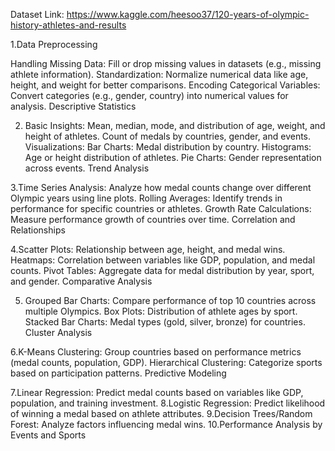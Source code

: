

Dataset Link: https://www.kaggle.com/heesoo37/120-years-of-olympic-history-athletes-and-results


1.Data Preprocessing

Handling Missing Data: Fill or drop missing values in datasets (e.g., missing athlete information).
Standardization: Normalize numerical data like age, height, and weight for better comparisons.
Encoding Categorical Variables: Convert categories (e.g., gender, country) into numerical values for analysis.
Descriptive Statistics

2. Basic Insights:
Mean, median, mode, and distribution of age, weight, and height of athletes.
Count of medals by countries, gender, and events.
Visualizations:
Bar Charts: Medal distribution by country.
Histograms: Age or height distribution of athletes.
Pie Charts: Gender representation across events.
Trend Analysis

3.Time Series Analysis: Analyze how medal counts change over different Olympic years using line plots.
Rolling Averages: Identify trends in performance for specific countries or athletes.
Growth Rate Calculations: Measure performance growth of countries over time.
Correlation and Relationships

4.Scatter Plots: Relationship between age, height, and medal wins.
Heatmaps: Correlation between variables like GDP, population, and medal counts.
Pivot Tables: Aggregate data for medal distribution by year, sport, and gender.
Comparative Analysis

5. Grouped Bar Charts: Compare performance of top 10 countries across multiple Olympics.
Box Plots: Distribution of athlete ages by sport.
Stacked Bar Charts: Medal types (gold, silver, bronze) for countries.
Cluster Analysis

6.K-Means Clustering: Group countries based on performance metrics (medal counts, population, GDP).
Hierarchical Clustering: Categorize sports based on participation patterns.
Predictive Modeling

7.Linear Regression: Predict medal counts based on variables like GDP, population, and training investment.
8.Logistic Regression: Predict likelihood of winning a medal based on athlete attributes.
9.Decision Trees/Random Forest: Analyze factors influencing medal wins.
10.Performance Analysis by Events and Sports

